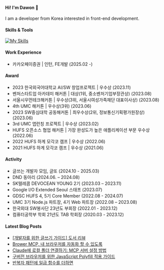 #### Hi! I'm Dawon 👋

I am a developer from Korea interested in front-end development.

#### Skills & Tools

[![My Skills](https://skillicons.dev/icons?i=js,ts,react,nextjs,tailwind,vscode,git)](https://skillicons.dev)

#### Work Experience
- 카카오페이증권 | 인턴, FE개발 (2025.02 -)

#### Award
- 2023 한국외국어대학교 AI/SW 창업프로젝트 | 우수상 (2023.11) 
- 벤처스타트업 아카데미 해커톤 | 대상(1위, 중소벤처기업부장관상) (2023.08) 
- 서울시우먼테크해커톤 | 우수상(3위, 서울시여성가족재단 대표이사상) (2023.08) 
- 4th UMC 해커톤 | 우수상(3위) (2023.06) 
- 2023 SW중심대학 공동해커톤 | 최우수상(2위, 정보통신기획평가원장상) (2023.06) 
- 3rd UMC 앱런칭 프로젝트 | 우수상 (2023.02)
- HUFS 오픈소스 협업 해커톤 | 가장 완성도가 높은 애플리케이션 부문 우수상 (2022.06) 
- 2022 HUFS 하계 모각코 캠프 | 우수상 (2022.06)
- 2021 HUFS 하계 모각코 캠프 | 우수상 (2021.06) 


#### Activity
- 글쓰는 개발자 모임, 글또 (2024.10 - 2025.03)
- DND 동아리 (2024.06. – 2024.08)
- SK텔레콤 DEVOCEAN YOUNG 2기 (2023.03 – 2023.11)
- Google I/O Extended Seoul 스태프 (2023.07)
- GDSC HUFS 4, 5기 Core Member (2022.08 - 2024.07)
- UMC 3기 Node.js 파트장, 4기 Web 파트장 (2022.08 – 2023.08)
- 한국외대 SW봉사단 23년도 부회장 (2022.01 - 2023.12)
- 컴퓨터공학부 학회 21년도 TAB 학회장 (2020.03 - 2023.12)



#### Latest Blog Posts

- [[개발자를 위한 글쓰기 가이드] 도서 리뷰](https://dawonny.tistory.com/507)
- [Brower MCP, 내 브라우저를 자동화 할 수 있도록](https://dawonny.tistory.com/506)
- [Claude에 로컬 폴더 연결하기: MCP 서버 설정 방법](https://dawonny.tistory.com/505)
- [구버전 브라우저를 위한 JavaScript Polyfill 적용 가이드](https://dawonny.tistory.com/504)
- [반복자 패턴에 일급 함수를 더하면](https://dawonny.tistory.com/503)


